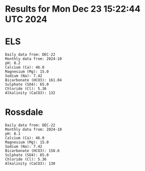 # Results for Mon Dec 23 15:22:44 UTC 2024
# ELS
```
Daily data from: DEC-22
Monthly data from: 2024-10
pH: 8.2
Calcium (Ca): 46.0
Magnesium (Mg): 15.0
Sodium (Na): 7.42
Bicarbonate (HCO3): 161.04
Sulphate (SO4): 65.0
Chloride (Cl): 5.36
Alkalinity (CaCO3): 132
```
# Rossdale
```
Daily data from: DEC-22
Monthly data from: 2024-10
pH: 8.1
Calcium (Ca): 46.0
Magnesium (Mg): 15.0
Sodium (Na): 7.42
Bicarbonate (HCO3): 158.6
Sulphate (SO4): 65.0
Chloride (Cl): 5.36
Alkalinity (CaCO3): 130
```
